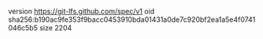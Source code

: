 version https://git-lfs.github.com/spec/v1
oid sha256:b190ac9fe353f9bacc0453910bda01431a0de7c920bf2ea1a5e4f0741046c5b5
size 2204
